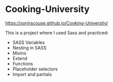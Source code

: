 # Cooking-University

https://sorinscouse.github.io/Cooking-University/

This is a project where I used Sass and practiced:
* SASS Variables
* Nesting in SASS
* Mixins
* Extend
* Functions
* Placeholder selectors
* Import and partials
